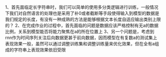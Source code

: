 1、首先面临定长字符串时，我们可以简单的使用多分类逻辑进行训练，一般情况下我们对自然语言的处理也是采用了补0或者截断等手段使得输入到模型的数据是我们规定的长度，有没有一种成熟的方法是能够根据文本长度自适应输出类别上限的？
2、在完成作业的过程中，首先面临的问题是数据应该严格控制有无a的数据比例，关系到模型能否将能力聚焦在a的所在位置上
3、另一个问题是，考虑到rnn作为时间序列关注后向数据更甚于前向数据，因而模型在有复数a的测试集上表现效果一般，虽然可以通过调整训练集和调整训练量来优化效果，但在全有a组成的字符串上表现效果依旧受限
